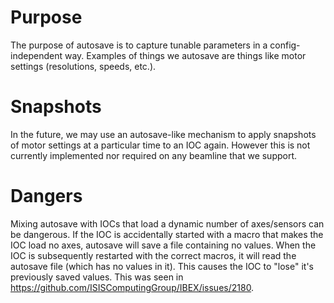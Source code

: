# Purpose

The purpose of autosave is to capture tunable parameters in a config-independent way. Examples of things we autosave are things like motor settings (resolutions, speeds, etc.).

# Snapshots

In the future, we may use an autosave-like mechanism to apply snapshots of motor settings at a particular time to an IOC again. However this is not currently implemented nor required on any beamline that we support.

# Dangers

Mixing autosave with IOCs that load a dynamic number of axes/sensors can be dangerous. If the IOC is accidentally started with a macro that makes the IOC load no axes, autosave will save a file containing no values. When the IOC is subsequently restarted with the correct macros, it will read the autosave file (which has no values in it). This causes the IOC to "lose" it's previously saved values. This was seen in https://github.com/ISISComputingGroup/IBEX/issues/2180.

